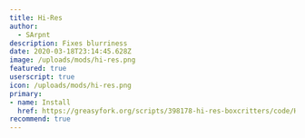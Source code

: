 ```yaml
---
title: Hi-Res
author:
  - SArpnt
description: Fixes blurriness
date: 2020-03-18T23:14:45.628Z
image: /uploads/mods/hi-res.png
featured: true
userscript: true
icon: /uploads/mods/hi-res.png
primary:
- name: Install
  href: https://greasyfork.org/scripts/398178-hi-res-boxcritters/code/Hi-Res%20boxcritters.user.js
recommend: true
---
```

